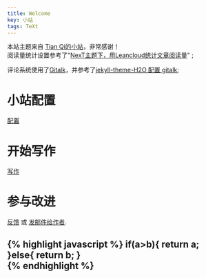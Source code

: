 ```yaml
---
title: Welcome
key: 小站
tags: TeXt
---
```

本站主题来自 [Tian Qi的小站](https://tianqi.name/blog/)，非常感谢！  
阅读量统计设置参考了"[NexT主题下，用Leancloud统计文章阅读量](https://blog.csdn.net/weixin_39345384/article/details/80787998)" ; 

评论系统使用了[Gitalk](https://github.com/gitalk/gitalk )，并参考了[jekyll-theme-H2O 配置 gitalk](https://weijunzii.github.io/2018/06/29/Add-Gitalk-In-Jekyll-Theme-H2O.html);

# 小站配置
[配置](https://tianqi.name/jekyll-TeXt-theme/docs/en/configuration) 
# 开始写作
[写作](https://tianqi.name/jekyll-TeXt-theme/docs/en/writing-posts) 
# 参与改进
[反馈](https://github.com/kitian616/jekyll-TeXt-theme/issues)  或 [发邮件给作者](mailto:kitian616@outlook.com).

{% highlight javascript %}
if(a>b){
	return a;
}else{
	return b;
}	
{% endhighlight %}
---
